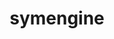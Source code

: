 ---
title: "symengine"
layout: cache
categories: [package, v0.19]
meta: {"versions": ["0.9.0"], "compilers": ["gcc@=11.1.0"], "oss": ["ubuntu20.04"], "platforms": ["linux"], "targets": ["x86_64"], "stacks": ["e4s"], "num_specs": 1, "num_specs_by_stack": {"e4s": 1}}
spec_details: [{"hash": "6zk6aewz5un2qipbtkbb24yaiz2l7li2", "compiler": "gcc@=11.1.0", "versions": ["0.9.0"], "os": "ubuntu20.04", "platform": "linux", "target": "x86_64", "variants": ["~boostmp", "build_system=cmake", "build_type=Release", "~flint", "~ipo", "~llvm", "+mpc", "+mpfr", "~openmp", "~piranha", "+shared", "+thread_safe"], "stacks": ["e4s"], "size": "-", "tarball": "https://binaries.spack.io/releases/v0.19/build_cache/linux-ubuntu20.04-x86_64/gcc-11.1.0/symengine-0.9.0/linux-ubuntu20.04-x86_64-gcc-11.1.0-symengine-0.9.0-6zk6aewz5un2qipbtkbb24yaiz2l7li2.spack"}]
---